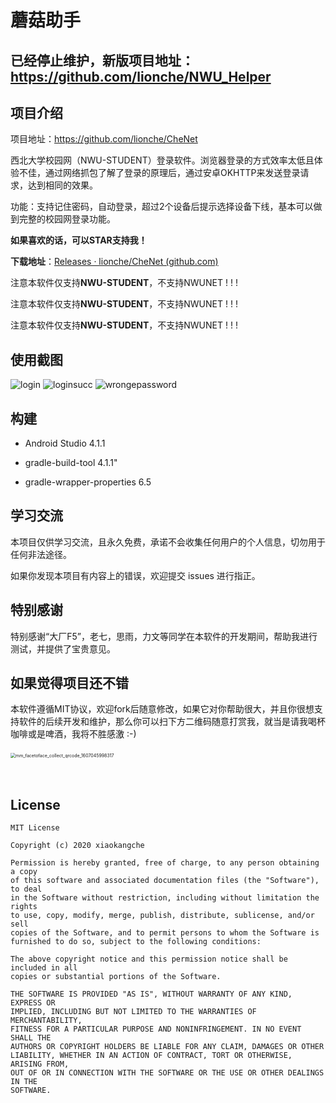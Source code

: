 # 蘑菇助手
## 已经停止维护，新版项目地址：https://github.com/lionche/NWU_Helper

## 项目介绍

项目地址：https://github.com/lionche/CheNet



西北大学校园网（NWU-STUDENT）登录软件。浏览器登录的方式效率太低且体验不佳，通过网络抓包了解了登录的原理后，通过安卓OKHTTP来发送登录请求，达到相同的效果。



功能：支持记住密码，自动登录，超过2个设备后提示选择设备下线，基本可以做到完整的校园网登录功能。



**如果喜欢的话，可以STAR支持我！**



**下载地址**：[Releases · lionche/CheNet (github.com)](https://github.com/lionche/CheNet/releases/)



注意本软件仅支持**NWU-STUDENT**，不支持NWUNET ! ! !

注意本软件仅支持**NWU-STUDENT**，不支持NWUNET ! ! !

注意本软件仅支持**NWU-STUDENT**，不支持NWUNET ! ! !



## 使用截图

![login](README.assets/login.jpg)                            ![loginsucc](README.assets/loginsucc.jpg)                          ![wrongepassword](README.assets/wrongepassword.jpg)   



## 构建

- Android Studio 4.1.1

- gradle-build-tool 4.1.1"

- gradle-wrapper-properties 6.5

  

## 学习交流

本项目仅供学习交流，且永久免费，承诺不会收集任何用户的个人信息，切勿用于任何非法途径。

如果你发现本项目有内容上的错误，欢迎提交 issues 进行指正。



## 特别感谢

特别感谢“大厂F5”，老七，思雨，力文等同学在本软件的开发期间，帮助我进行测试，并提供了宝贵意见。



## 如果觉得项目还不错

本软件遵循MIT协议，欢迎fork后随意修改，如果它对你帮助很大，并且你很想支持软件的后续开发和维护，那么你可以扫下方二维码随意打赏我，就当是请我喝杯咖啡或是啤酒，我将不胜感激 :-)



​                                                                          <img src="README.assets/mm_facetoface_collect_qrcode_1607045998317.png" alt="mm_facetoface_collect_qrcode_1607045998317" style="zoom:50%;" />                             

​                                  

## License

```
MIT License

Copyright (c) 2020 xiaokangche

Permission is hereby granted, free of charge, to any person obtaining a copy
of this software and associated documentation files (the "Software"), to deal
in the Software without restriction, including without limitation the rights
to use, copy, modify, merge, publish, distribute, sublicense, and/or sell
copies of the Software, and to permit persons to whom the Software is
furnished to do so, subject to the following conditions:

The above copyright notice and this permission notice shall be included in all
copies or substantial portions of the Software.

THE SOFTWARE IS PROVIDED "AS IS", WITHOUT WARRANTY OF ANY KIND, EXPRESS OR
IMPLIED, INCLUDING BUT NOT LIMITED TO THE WARRANTIES OF MERCHANTABILITY,
FITNESS FOR A PARTICULAR PURPOSE AND NONINFRINGEMENT. IN NO EVENT SHALL THE
AUTHORS OR COPYRIGHT HOLDERS BE LIABLE FOR ANY CLAIM, DAMAGES OR OTHER
LIABILITY, WHETHER IN AN ACTION OF CONTRACT, TORT OR OTHERWISE, ARISING FROM,
OUT OF OR IN CONNECTION WITH THE SOFTWARE OR THE USE OR OTHER DEALINGS IN THE
SOFTWARE.
```

